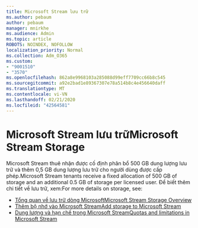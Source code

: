 ```yaml
---
title: Microsoft Stream lưu trữ
ms.author: pebaum
author: pebaum
manager: mnirkhe
ms.audience: Admin
ms.topic: article
ROBOTS: NOINDEX, NOFOLLOW
localization_priority: Normal
ms.collection: Adm_O365
ms.custom:
- "9001510"
- "3570"
ms.openlocfilehash: 862a8e9968103a285088d99eff7709cc66b8c545
ms.sourcegitcommit: a92e2bad1e89367307e78a514b8c4e456640daff
ms.translationtype: MT
ms.contentlocale: vi-VN
ms.lasthandoff: 02/21/2020
ms.locfileid: "42564581"
---
```

# <a name="microsoft-stream-storage"></a><span data-ttu-id="ee32a-102">Microsoft Stream lưu trữ</span><span class="sxs-lookup"><span data-stu-id="ee32a-102">Microsoft Stream Storage</span></span>

<span data-ttu-id="ee32a-103">Microsoft Stream thuê nhận được cố định phân bổ 500 GB dung lượng lưu trữ và thêm 0,5 GB dung lượng lưu trữ cho người dùng được cấp phép.</span><span class="sxs-lookup"><span data-stu-id="ee32a-103">Microsoft Stream tenants receive a fixed allocation of 500 GB of storage and an additional 0.5 GB of storage per licensed user.</span></span>
<span data-ttu-id="ee32a-104">Để biết thêm chi tiết về lưu trữ, xem:</span><span class="sxs-lookup"><span data-stu-id="ee32a-104">For more details on storage, see:</span></span>

- [<span data-ttu-id="ee32a-105">Tổng quan về lưu trữ dòng Microsoft</span><span class="sxs-lookup"><span data-stu-id="ee32a-105">Microsoft Stream Storage Overview</span></span>](https://docs.microsoft.com/stream/license-overview#storage)
- [<span data-ttu-id="ee32a-106">Thêm bộ nhớ vào Microsoft Stream</span><span class="sxs-lookup"><span data-stu-id="ee32a-106">Add storage to Microsoft Stream</span></span>](https://docs.microsoft.com/stream/storage-add-on)
- [<span data-ttu-id="ee32a-107">Dung lượng và hạn chế trong Microsoft Stream</span><span class="sxs-lookup"><span data-stu-id="ee32a-107">Quotas and limitations in Microsoft Stream</span></span>](https://docs.microsoft.com/stream/quotas-and-limitations)

